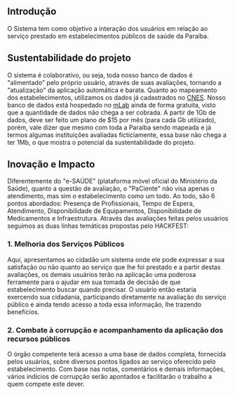 ## Introdução
O Sistema tem como objetivo a interação dos usuários em relação ao serviço prestado em estabelecimentos públicos de saúde da Paraíba.

## Sustentabilidade do projeto
O sistema é colaborativo, ou seja, toda nosso banco de dados é "alimentado" pelo próprio usuário, através de suas avaliações, tornando a "atualização" da aplicação automática e barata. Quanto ao mapeamento dos estabelecimentos, utilizamos os dados já cadastrados no [CNES](http://cnes.datasus.gov.br/).
Nosso banco de dados está hospedado no [mLab](https://mlab.com/) ainda de forma gratuita, visto que a quantidade de dados não chega a ser cobrada. A partir de 1Gb de dados, deve ser feito um plano de $15 por mês (para cada Gb utilizado), porém, vale dizer que mesmo com toda a Paraíba sendo mapeada e já termos algumas instituições avaliadas ficticiamente, essa base não chega a ter 1Mb, o que mostra o potencial da sustentabilidade do projeto.

## Inovação e Impacto
Diferentemente do "e-SAÚDE" (plataforma móvel oficial do Ministério da Saúde), quanto a questão de avaliação, o "PaCiente" não visa apenas o atendimento, mas sim o estabelecimento como um todo. Ao todo, são 6 pontos abordados: Presença de Profissionais, Tempo de Espera, Atendimento, Disponibilidade de Equipamentos, Disponibilidade de Medicamentos e Infraestrutura. Através das avaliações feitas pelos usuários seguimos as duas linhas temáticas propostas pelo HACKFEST:

### 1. Melhoria dos Serviços Públicos 
Aqui, apresentamos ao cidadão um sistema onde ele pode expressar a sua satisfação ou não quanto ao serviço que lhe foi prestado e a partir destas avaliações, os demais usuários terão na aplicação uma poderosa ferramente para o ajudar em sua tomada de decisão de que estabelecimento buscar quando precisar. O usuário então estaria exercendo sua cidadania, participando diretamente na avaliação do serviço público e ainda tendo acesso a toda essa informação, lhe trazendo benefícios.

### 2. Combate à corrupção e acompanhamento da aplicação dos recursos públicos
O órgão competente terá acesso a uma base de dados completa, fornecida pelos usuários, sobre diversos pontos ligados ao serviço oferecido pelo estabelecimento. Com base nas notas, comentários e demais informações, vários indícios de corrupção serão apontados e facilitarão o trabalho a quem compete este dever.


